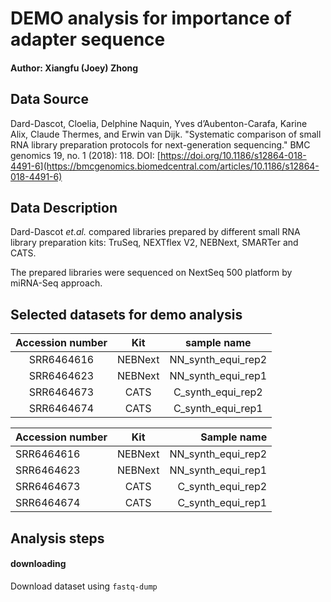
# DEMO analysis for importance of adapter sequence

#### Author: Xiangfu (Joey) Zhong
## Data Source 

Dard-Dascot, Cloelia, Delphine Naquin, Yves d’Aubenton-Carafa, Karine Alix, Claude Thermes, and Erwin van Dijk. "Systematic comparison of small RNA library preparation protocols for next-generation sequencing." BMC genomics 19, no. 1 (2018): 118. DOI: [https://doi.org/10.1186/s12864-018-4491-6](https://bmcgenomics.biomedcentral.com/articles/10.1186/s12864-018-4491-6) 


## Data Description
Dard-Dascot *et.al.* compared libraries prepared by different small RNA library preparation kits: TruSeq, NEXTflex V2, NEBNext, SMARTer and CATS. 

The prepared libraries were sequenced on NextSeq 500 platform by miRNA-Seq approach.

## Selected datasets for demo analysis

| Accession number | Kit | sample name | 
|:-----------:|:-----------:|:-----------:| 
| SRR6464616   | NEBNext| NN_synth_equi_rep2 |
| SRR6464623  | NEBNext| NN_synth_equi_rep1 |
| SRR6464673  | CATS | C_synth_equi_rep2 |
| SRR6464674  | CATS | C_synth_equi_rep1 |

| Accession number        | Kit           | Sample name  |
| ------------- |:-------------:| -----:|
| SRR6464616      | NEBNext | NN_synth_equi_rep2 |
| SRR6464623      | NEBNext      |   NN_synth_equi_rep1 |
| SRR6464673 | CATS      |    C_synth_equi_rep2 |
| SRR6464674 | CATS      |    C_synth_equi_rep1 |


## Analysis steps

#### downloading
Download dataset using `fastq-dump`

#### 
